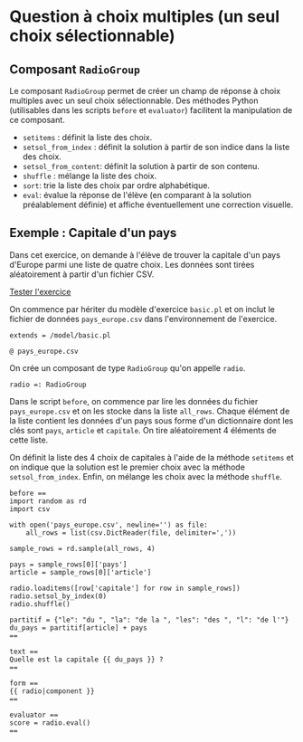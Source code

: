 # Question à choix multiples (un seul choix sélectionnable)

## Composant `RadioGroup`

Le composant `RadioGroup` permet de créer un champ de réponse à choix multiples avec un seul choix sélectionnable. Des méthodes Python (utilisables dans les scripts `before` et `evaluator`) facilitent la manipulation de ce composant.

  * `setitems` : définit la liste des choix.
  * `setsol_from_index` : définit la solution à partir de son indice dans la liste des choix.
  * `setsol_from_content`: définit la solution à partir de son contenu.
  * `shuffle` : mélange la liste des choix.
  * `sort`: trie la liste des choix par ordre alphabétique.
  * `eval`: évalue la réponse de l'élève (en comparant à la solution préalablement définie) et affiche éventuellement une correction visuelle.

## Exemple : Capitale d'un pays

Dans cet exercice, on demande à l'élève de trouver la capitale d'un pays d'Europe parmi une liste de quatre choix. Les données sont tirées aléatoirement à partir d'un fichier CSV.

[Tester l'exercice](https://pl.u-pem.fr/filebrowser/demo/6899/)

On commence par hériter du modèle d'exercice `basic.pl` et on inclut le fichier de données `pays_europe.csv` dans l'environnement de l'exercice.

~~~
extends = /model/basic.pl

@ pays_europe.csv
~~~

On crée un composant de type `RadioGroup` qu'on appelle `radio`.

~~~
radio =: RadioGroup
~~~

Dans le script `before`, on commence par lire les données du fichier `pays_europe.csv` et on les stocke dans la liste `all_rows`. Chaque élément de la liste contient les données d'un pays sous forme d'un dictionnaire dont les clés sont `pays`, `article` et `capitale`. On tire aléatoirement 4 éléments de cette liste.

On définit la liste des 4 choix de capitales à l'aide de la méthode `setitems` et on indique que la solution est le premier choix avec la méthode `setsol_from_index`. Enfin, on mélange les choix avec la méthode `shuffle`.

~~~
before ==
import random as rd
import csv

with open('pays_europe.csv', newline='') as file:
    all_rows = list(csv.DictReader(file, delimiter=','))
    
sample_rows = rd.sample(all_rows, 4)

pays = sample_rows[0]['pays']
article = sample_rows[0]['article']

radio.loaditems([row['capitale'] for row in sample_rows])
radio.setsol_by_index(0)
radio.shuffle()

partitif = {"le": "du ", "la": "de la ", "les": "des ", "l": "de l'"}
du_pays = partitif[article] + pays
==
~~~

~~~
text ==
Quelle est la capitale {{ du_pays }} ?
==

form ==
{{ radio|component }}
==
~~~

~~~
evaluator ==
score = radio.eval()
==
~~~
